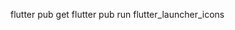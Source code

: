<!-- import 'package:cloud_firestore/cloud_firestore.dart';
import 'package:firebase_database/firebase_database.dart';
import 'package:get/get.dart';
import 'package:puzzle/core/injection/injection.dart';
import 'package:puzzle/features/data/data_source/remote/api/product_api.dart';

class HomeController extends GetxController {
  var repo = getIt.get<ProductApi>();
  Future<void> getData() async {
    // var res = await repo.getProducts();

    // DatabaseReference ref = FirebaseDatabase.instance.ref("setOfQuestions");
    // final snapshot = await ref.get();
    var db = FirebaseFirestore.instance;
    // final setOfQuestions = db.collection("set_of_questions");
    // setOfQuestions.doc("SF").set({
    //   "title": "Bộ câu đố về Mai Đức Giang",
    //   "thumbnail":
    //       "https://firebasestorage.googleapis.com/v0/b/do-an-6d6c4.appspot.com/o/images%2FA%CC%89nh%20ma%CC%80n%20hi%CC%80nh%202023-12-26%20lu%CC%81c%2014.54.46.png?alt=media&token=96a616ed-dd9c-4813-8424-938d45607c0f",
    //   "questions": [
    //     {
    //       "question_title": "Mai Đức Giang sinh ngày mấy",
    //       "question_answer": "a",
    //       "answers": [
    //         {"answers_id": "a", "answers_content": "11/12/2001"},
    //         {"answers_id": "b", "answers_content": "01/12/2001"},
    //         {"answers_id": "c", "answers_content": "21/12/2001"},
    //         {"answers_id": "d", "answers_content": "11/02/2001"}
    //       ]
    //     }
    //   ]
    // });
    db.collection("set_of_questions").get().then(
      (querySnapshot) {
        print("Successfully completed");
        for (var docSnapshot in querySnapshot.docs) {
          print('${docSnapshot.id} => ${docSnapshot.data()}');
        }
      },
      onError: (e) => print("Error completing: $e"),
    );
    // await ref.set([
    //   snapshot.value,
    //   {
    //     "title": "Bộ câu đố về Mai Đức Giang",
    //     "thumbnail":
    //         "https://firebasestorage.googleapis.com/v0/b/do-an-6d6c4.appspot.com/o/images%2FA%CC%89nh%20ma%CC%80n%20hi%CC%80nh%202023-12-26%20lu%CC%81c%2014.54.46.png?alt=media&token=96a616ed-dd9c-4813-8424-938d45607c0f",
    //     "questions": [
    //       {
    //         "question_title": "Mai Đức Giang sinh ngày mấy",
    //         "question_answer": "a",
    //         "answers": [
    //           {"answers_id": "a", "answers_content": "11/12/2001"},
    //           {"answers_id": "b", "answers_content": "01/12/2001"},
    //           {"answers_id": "c", "answers_content": "21/12/2001"},
    //           {"answers_id": "d", "answers_content": "11/02/2001"}
    //         ]
    //       }
    //     ]
    //   }
    // ]);
    // ref.onValue.listen((event) {
    //   event;
    //   print("Giang +${event.toString()}");
    // });
  }
} -->
flutter pub get
flutter pub run flutter_launcher_icons